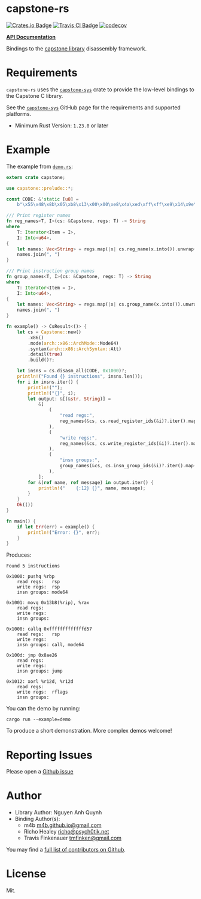 # capstone-rs

[![Crates.io Badge](https://img.shields.io/crates/v/capstone.svg)](https://crates.io/crates/capstone)
[![Travis CI Badge](https://travis-ci.org/capstone-rust/capstone-rs.svg?branch=master)](https://travis-ci.org/capstone-rust/capstone-rs)
[![codecov](https://codecov.io/gh/capstone-rust/capstone-rs/branch/master/graph/badge.svg)](https://codecov.io/gh/capstone-rust/capstone-rs)


 **[API Documentation](https://docs.rs/capstone/)**


Bindings to the [capstone library][upstream] disassembly framework.


# Requirements

`capstone-rs` uses the [`capstone-sys`](https://github.com/capstone-rust/capstone-sys) crate to provide the low-level bindings to the Capstone C library.

See the [`capstone-sys`](https://github.com/capstone-rust/capstone-sys) GitHub page for the requirements and supported platforms.

* Minimum Rust Version: `1.23.0` or later

# Example

The example from [`demo.rs`](examples/demo.rs):

```rust
extern crate capstone;

use capstone::prelude::*;

const CODE: &'static [u8] =
    b"\x55\x48\x8b\x05\xb8\x13\x00\x00\xe8\x4a\xed\xff\xff\xe9\x14\x9e\x08\x00\x45\x31\xe4";

/// Print register names
fn reg_names<T, I>(cs: &Capstone, regs: T) -> String
where
    T: Iterator<Item = I>,
    I: Into<u64>,
{
    let names: Vec<String> = regs.map(|x| cs.reg_name(x.into()).unwrap()).collect();
    names.join(", ")
}

/// Print instruction group names
fn group_names<T, I>(cs: &Capstone, regs: T) -> String
where
    T: Iterator<Item = I>,
    I: Into<u64>,
{
    let names: Vec<String> = regs.map(|x| cs.group_name(x.into()).unwrap()).collect();
    names.join(", ")
}

fn example() -> CsResult<()> {
    let cs = Capstone::new()
        .x86()
        .mode(arch::x86::ArchMode::Mode64)
        .syntax(arch::x86::ArchSyntax::Att)
        .detail(true)
        .build()?;

    let insns = cs.disasm_all(CODE, 0x1000)?;
    println!("Found {} instructions", insns.len());
    for i in insns.iter() {
        println!("");
        println!("{}", i);
        let output: &[(&str, String)] =
            &[
                (
                    "read regs:",
                    reg_names(&cs, cs.read_register_ids(&i)?.iter().map(|x| *x)),
                ),
                (
                    "write regs:",
                    reg_names(&cs, cs.write_register_ids(&i)?.iter().map(|x| *x)),
                ),
                (
                    "insn groups:",
                    group_names(&cs, cs.insn_group_ids(&i)?.iter().map(|x| *x)),
                ),
            ];
        for &(ref name, ref message) in output.iter() {
            println!("    {:12} {}", name, message);
        }
    }
    Ok(())
}

fn main() {
    if let Err(err) = example() {
        println!("Error: {}", err);
    }
}
```

Produces:

```
Found 5 instructions

0x1000: pushq %rbp
    read regs:   rsp
    write regs:  rsp
    insn groups: mode64

0x1001: movq 0x13b8(%rip), %rax
    read regs:
    write regs:
    insn groups:

0x1008: callq 0xfffffffffffffd57
    read regs:   rsp
    write regs:
    insn groups: call, mode64

0x100d: jmp 0x8ae26
    read regs:
    write regs:
    insn groups: jump

0x1012: xorl %r12d, %r12d
    read regs:
    write regs:  rflags
    insn groups:
```

You can the demo by running:

    cargo run --example=demo

To produce a short demonstration. More complex demos welcome!

# Reporting Issues

Please open a [Github issue](https://github.com/capstone-rust/capstone-rs/issues)

# Author

- Library Author: Nguyen Anh Quynh
- Binding Author(s):
    - m4b <m4b.github.io@gmail.com>
    - Richo Healey <richo@psych0tik.net>
    - Travis Finkenauer <tmfinken@gmail.com>

You may find a [full list of contributors on Github](https://github.com/capstone-rust/capstone-rs/graphs/contributors).

# License

Mit.

[upstream]: http://capstone-engine.org/
